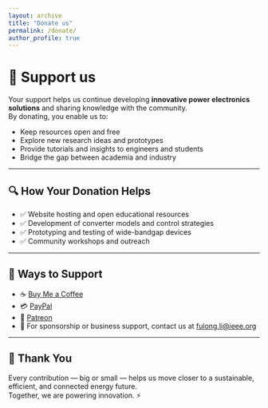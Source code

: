 ```yaml
---
layout: archive
title: "Donate us"
permalink: /donate/
author_profile: true
---
```


# 💙 Support us

Your support helps us continue developing **innovative power electronics solutions** and sharing knowledge with the community.  
By donating, you enable us to:  

- Keep resources open and free  
- Explore new research ideas and prototypes  
- Provide tutorials and insights to engineers and students  
- Bridge the gap between academia and industry  

---

## 🔍 How Your Donation Helps  
- ✅ Website hosting and open educational resources  
- ✅ Development of converter models and control strategies  
- ✅ Prototyping and testing of wide-bandgap devices  
- ✅ Community workshops and outreach  

---

## 🤝 Ways to Support  

- ☕ [Buy Me a Coffee](https://www.buymeacoffee.com/yourname)  
- 💳 [PayPal](https://paypal.me/yourlink)  
- 🌱 [Patreon](https://patreon.com/yourname)  
- 📧 For sponsorship or business support, contact us at [fulong.li@ieee.org](mailto:fulong.li@ieee.org)  

---

## 🙏 Thank You  

Every contribution — big or small — helps us move closer to a sustainable, efficient, and connected energy future.  
Together, we are powering innovation. ⚡
